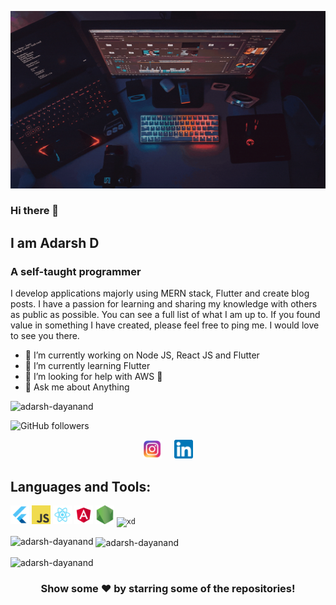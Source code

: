 ![image](https://github.com/adarsh-dayanand/adarsh-dayanand/blob/main/Banner.gif)


### Hi there 👋

## I am Adarsh D
<h3 align="start">A self-taught programmer</h3>

I develop applications majorly using MERN stack, Flutter and create blog posts. I have a passion for learning and sharing my knowledge with others as public as possible. You can see a full list of what I am up to. If you found value in something I have created, please feel free to ping me. I would love to see you there.

- 🔭 I’m currently working on Node JS, React JS and Flutter
- 🌱 I’m currently learning Flutter
- 🤔 I’m looking for help with AWS 🥶
- 💬 Ask me about Anything

<p align="left"> <img src="https://komarev.com/ghpvc/?username=adarsh-dayanand&label=Views&color=blue&style=plastic" alt="adarsh-dayanand" /></p>

![GitHub followers](https://img.shields.io/github/followers/adarsh-dayanand?logo=GitHub&style=for-the-badge)

<p align="center">
  <a href="https://www.instagram.com/adarsh.dayanand/"><img height="30" src="https://github.com/adarsh-dayanand/adarsh-dayanand/blob/main/icons/instagram.png"></a>
  &nbsp; &nbsp;
  <a href="https://www.linkedin.com/in/ad-adarsh/"><img height="30" src="https://github.com/adarsh-dayanand/adarsh-dayanand/blob/main/icons/linkedin.png"></a>
</p>



## Languages and Tools:

<code><img height="30" src="https://raw.githubusercontent.com/github/explore/80688e429a7d4ef2fca1e82350fe8e3517d3494d/topics/flutter/flutter.png"></code>
<code><img height="30" src="https://raw.githubusercontent.com/github/explore/80688e429a7d4ef2fca1e82350fe8e3517d3494d/topics/javascript/javascript.png"></code>
<code><img height="30" src="https://raw.githubusercontent.com/github/explore/80688e429a7d4ef2fca1e82350fe8e3517d3494d/topics/react/react.png"></code>
<code><img height="30" src="https://raw.githubusercontent.com/github/explore/80688e429a7d4ef2fca1e82350fe8e3517d3494d/topics/angular/angular.png"></code>
<code><img height="30" src="https://raw.githubusercontent.com/github/explore/80688e429a7d4ef2fca1e82350fe8e3517d3494d/topics/nodejs/nodejs.png"></code> 
<code><img src="https://cdn.worldvectorlogo.com/logos/adobe-xd.svg" alt="xd" width="36" height="36"/></code>

<div>
  <p><img align="left" src="https://github-readme-stats.vercel.app/api/top-langs/?username=adarsh-dayanand&layout=compact&hide=html" alt="adarsh-dayanand" /></p>

  <p>&nbsp;<img align="center" src="https://github-readme-stats.vercel.app/api?username=adarsh-dayanand&show_icons=true" alt="adarsh-dayanand" /></p>
  
  <p><img align="center" src="https://github-readme-streak-stats.herokuapp.com/?user=adarsh-dayanand&" alt="adarsh-dayanand" /></p>
  
</div>

<div align="center">

### Show some ❤️ by starring some of the repositories!

</div>




